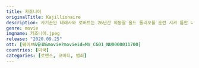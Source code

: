 ```yaml
---
title: 카조니어
originalTitle: Kajillionaire
description: 사기꾼인 테레사와 로버트는 26년간 외동딸 올드 돌리오를 훈련 시켜 틈만 나면 사기를 치고, 은행 범죄를 저지르고, 훔치도록 했다. 자포자기 식의 성급한 상상 속 강도행각을 하는 동안 그들은 한 낯선 이를 유혹해 다음 사기극에 가담하게 해 그들의 세계가 뒤집히게 된다.
genre: movie
imgname: 카조니어.jpeg
release: "2020.09.25"
ott: [웨이브&유료&movie?movieid=MV_CG01_NU0000011700]
countries: [미국]
categories: [로맨스, 코미디, 범죄]
---
```

